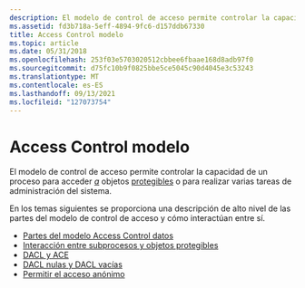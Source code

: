 ```yaml
---
description: El modelo de control de acceso permite controlar la capacidad de un proceso para acceder a objetos protegibles o para realizar varias tareas de administración del sistema.
ms.assetid: fd3b718a-5eff-4894-9fc6-d157ddb67330
title: Access Control modelo
ms.topic: article
ms.date: 05/31/2018
ms.openlocfilehash: 253f03e5703020512cbbee6fbaae168d8adb97f0
ms.sourcegitcommit: d75fc10b9f0825bbe5ce5045c90d4045e3c53243
ms.translationtype: MT
ms.contentlocale: es-ES
ms.lasthandoff: 09/13/2021
ms.locfileid: "127073754"
---
```

# <a name="access-control-model"></a>Access Control modelo

El modelo de control de acceso permite controlar la capacidad de un proceso para acceder [*a*](/windows/desktop/SecGloss/p-gly) objetos [protegibles](securable-objects.md) o para realizar varias tareas de administración del sistema.

En los temas siguientes se proporciona una descripción de alto nivel de las partes del modelo de control de acceso y cómo interactúan entre sí.

-   [Partes del modelo Access Control datos](access-control-components.md)
-   [Interacción entre subprocesos y objetos protegibles](interaction-between-threads-and-securable-objects.md)
-   [DACL y ACE](dacls-and-aces.md)
-   [DACL nulas y DACL vacías](null-dacls-and-empty-dacls.md)
-   [Permitir el acceso anónimo](allowing-anonymous-access.md)

 

 

